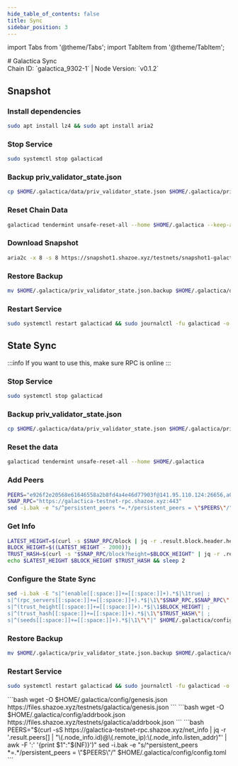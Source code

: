 ```yaml
---
hide_table_of_contents: false
title: Sync
sidebar_position: 3
---
```


import Tabs from '@theme/Tabs';
import TabItem from '@theme/TabItem';

<div className="h1-with-icon icon-galactica">
# Galactica Sync
</div>
<span className="sub-lines"> 
Chain ID: `galactica_9302-1` | Node Version: `v0.1.2`
</span>

<Tabs>
  <TabItem value="snapshot" label="Snapshot" default>

## Snapshot

### Install dependencies

```bash
sudo apt install lz4 && sudo apt install aria2
```

### Stop Service

```bash
sudo systemctl stop galacticad
```

### Backup priv_validator_state.json

```bash
cp $HOME/.galactica/data/priv_validator_state.json $HOME/.galactica/priv_validator_state.json.backup
```

### Reset Chain Data

```bash
galacticad tendermint unsafe-reset-all --home $HOME/.galactica --keep-addr-book
```

### Download Snapshot

```bash
aria2c -x 8 -s 8 https://snapshot1.shazoe.xyz/testnets/snapshot1-galactica.tar.lz4 && lz4 -c -d snapshot1-galactica.tar.lz4 | tar -x -C $HOME/.galactica && rm snapshot1-galactica.tar.lz4
```

### Restore Backup

```bash
mv $HOME/.galactica/priv_validator_state.json.backup $HOME/.galactica/data/priv_validator_state.json
```

### Restart Service

```bash
sudo systemctl restart galacticad && sudo journalctl -fu galacticad -o cat
```

  </TabItem>
  <TabItem value="state sync" label="State Sync">

## State Sync

:::info
If you want to use this, make sure RPC is online
:::

### Stop Service

```bash
sudo systemctl stop galacticad
```

### Backup priv_validator_state.json

```bash
cp $HOME/.galactica/data/priv_validator_state.json $HOME/.galactica/priv_validator_state.json.backup
```

### Reset the data

```bash
galacticad tendermint unsafe-reset-all --home $HOME/.galactica
```

### Add Peers

```bash
PEERS="e926f2e20568e61646558a2b8fd4a4e46d77903f@141.95.110.124:26656,a028446e34e3c5bd198a60bf6e799a05e8db16a1@116.202.162.188:15656,8949fb771f2859248bf8b315b6f2934107f1cf5a@168.119.241.1:26656,27fc47bc018e1327eddfe99092cc64b3bc594bf9@144.76.97.251:26756,f3cd6b6ebf8376e17e630266348672517aca006a@46.4.5.45:27456,c722e6dc5f762b0ef19be7f8cc8fd67cdf988946@49.12.96.14:26656,3afb7974589e431293a370d10f4dcdb73fa96e9b@157.90.158.222:26656,f2ea5839ecea55e02a859f60926e94eef73a50a6@103.35.64.107:10656,707af7d29be8d3fff3c4f0cdc0b8986a6a8aff63@95.217.200.98:28656,15c8ce51492b22b13be095aac62cf2c33a1cf44e@65.109.68.87:30656,9990ab130eac92a2ed1c3d668e9a1c6e811e8f35@148.251.177.108:27456"
SNAP_RPC="https://galactica-testnet-rpc.shazoe.xyz:443"
sed -i.bak -e "s/^persistent_peers *=.*/persistent_peers = \"$PEERS\"/" $HOME/.galactica/config/config.toml
```

### Get Info

```bash
LATEST_HEIGHT=$(curl -s $SNAP_RPC/block | jq -r .result.block.header.height);
BLOCK_HEIGHT=$((LATEST_HEIGHT - 2000));
TRUST_HASH=$(curl -s "$SNAP_RPC/block?height=$BLOCK_HEIGHT" | jq -r .result.block_id.hash)
echo $LATEST_HEIGHT $BLOCK_HEIGHT $TRUST_HASH && sleep 2
```

### Configure the State Sync

```bash
sed -i.bak -E "s|^(enable[[:space:]]+=[[:space:]]+).*$|\1true| ;
s|^(rpc_servers[[:space:]]+=[[:space:]]+).*$|\1\"$SNAP_RPC,$SNAP_RPC\"| ;
s|^(trust_height[[:space:]]+=[[:space:]]+).*$|\1$BLOCK_HEIGHT| ;
s|^(trust_hash[[:space:]]+=[[:space:]]+).*$|\1\"$TRUST_HASH\"| ;
s|^(seeds[[:space:]]+=[[:space:]]+).*$|\1\"\"|" $HOME/.galactica/config/config.toml
```

### Restore Backup

```bash
mv $HOME/.galactica/priv_validator_state.json.backup $HOME/.galactica/data/priv_validator_state.json
```

### Restart Service

```bash
sudo systemctl restart galacticad && sudo journalctl -fu galacticad -o cat
```

</TabItem>
<TabItem value="genesis" label="Genesis">
```bash
wget -O $HOME/.galactica/config/genesis.json https://files.shazoe.xyz/testnets/galactica/genesis.json
```
</TabItem>
<TabItem value="Addrbook" label="Addrbook">
```bash
wget -O $HOME/.galactica/config/addrbook.json https://files.shazoe.xyz/testnets/galactica/addrbook.json
```
</TabItem>
<TabItem value="peers" label="Peers">
```bash
PEERS="$(curl -sS https://galactica-testnet-rpc.shazoe.xyz/net_info | jq -r '.result.peers[] | "\(.node_info.id)@\(.remote_ip):\(.node_info.listen_addr)"' | awk -F ':' '{print $1":"$(NF)}')"
sed -i.bak -e "s/^persistent_peers *=.*/persistent_peers = \"$PEERS\"/" $HOME/.galactica/config/config.toml
```
</TabItem>
</Tabs>
